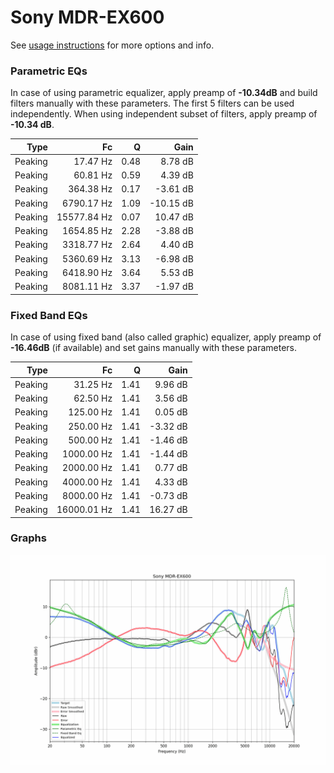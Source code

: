 # Sony MDR-EX600
See [usage instructions](https://github.com/jaakkopasanen/AutoEq#usage) for more options and info.

### Parametric EQs
In case of using parametric equalizer, apply preamp of **-10.34dB** and build filters manually
with these parameters. The first 5 filters can be used independently.
When using independent subset of filters, apply preamp of **-10.34 dB**.

| Type    | Fc          |    Q | Gain      |
|--------:|------------:|-----:|----------:|
| Peaking | 17.47 Hz    | 0.48 | 8.78 dB   |
| Peaking | 60.81 Hz    | 0.59 | 4.39 dB   |
| Peaking | 364.38 Hz   | 0.17 | -3.61 dB  |
| Peaking | 6790.17 Hz  | 1.09 | -10.15 dB |
| Peaking | 15577.84 Hz | 0.07 | 10.47 dB  |
| Peaking | 1654.85 Hz  | 2.28 | -3.88 dB  |
| Peaking | 3318.77 Hz  | 2.64 | 4.40 dB   |
| Peaking | 5360.69 Hz  | 3.13 | -6.98 dB  |
| Peaking | 6418.90 Hz  | 3.64 | 5.53 dB   |
| Peaking | 8081.11 Hz  | 3.37 | -1.97 dB  |

### Fixed Band EQs
In case of using fixed band (also called graphic) equalizer, apply preamp of **-16.46dB**
(if available) and set gains manually with these parameters.

| Type    | Fc          |    Q | Gain     |
|--------:|------------:|-----:|---------:|
| Peaking | 31.25 Hz    | 1.41 | 9.96 dB  |
| Peaking | 62.50 Hz    | 1.41 | 3.56 dB  |
| Peaking | 125.00 Hz   | 1.41 | 0.05 dB  |
| Peaking | 250.00 Hz   | 1.41 | -3.32 dB |
| Peaking | 500.00 Hz   | 1.41 | -1.46 dB |
| Peaking | 1000.00 Hz  | 1.41 | -1.44 dB |
| Peaking | 2000.00 Hz  | 1.41 | 0.77 dB  |
| Peaking | 4000.00 Hz  | 1.41 | 4.33 dB  |
| Peaking | 8000.00 Hz  | 1.41 | -0.73 dB |
| Peaking | 16000.01 Hz | 1.41 | 16.27 dB |

### Graphs
![](./Sony%20MDR-EX600.png)